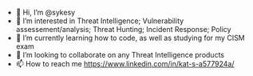 - 👋 Hi, I’m @sykesy
- 👀 I’m interested in Threat Intelligence; Vulnerability assessement/analysis; Threat Hunting; Incident Response; Policy
- 🌱 I’m currently learning how to code, as well as studying for my CISM exam
- 💞️ I’m looking to collaborate on any Threat Intelligence products
- 📫 How to reach me https://www.linkedin.com/in/kat-s-a577924a/

<!---
sykesy/sykesy is a ✨ special ✨ repository because its `README.md` (this file) appears on your GitHub profile.
You can click the Preview link to take a look at your changes.
--->
